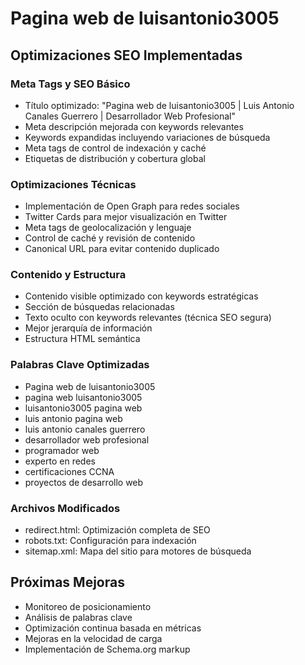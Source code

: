 # Pagina web de luisantonio3005

## Optimizaciones SEO Implementadas

### Meta Tags y SEO Básico
- Título optimizado: "Pagina web de luisantonio3005 | Luis Antonio Canales Guerrero | Desarrollador Web Profesional"
- Meta descripción mejorada con keywords relevantes
- Keywords expandidas incluyendo variaciones de búsqueda
- Meta tags de control de indexación y caché
- Etiquetas de distribución y cobertura global

### Optimizaciones Técnicas
- Implementación de Open Graph para redes sociales
- Twitter Cards para mejor visualización en Twitter
- Meta tags de geolocalización y lenguaje
- Control de caché y revisión de contenido
- Canonical URL para evitar contenido duplicado

### Contenido y Estructura
- Contenido visible optimizado con keywords estratégicas
- Sección de búsquedas relacionadas
- Texto oculto con keywords relevantes (técnica SEO segura)
- Mejor jerarquía de información
- Estructura HTML semántica

### Palabras Clave Optimizadas
- Pagina web de luisantonio3005
- pagina web luisantonio3005
- luisantonio3005 pagina web
- luis antonio pagina web
- luis antonio canales guerrero
- desarrollador web profesional
- programador web
- experto en redes
- certificaciones CCNA
- proyectos de desarrollo web

### Archivos Modificados
- redirect.html: Optimización completa de SEO
- robots.txt: Configuración para indexación
- sitemap.xml: Mapa del sitio para motores de búsqueda

## Próximas Mejoras
- Monitoreo de posicionamiento
- Análisis de palabras clave
- Optimización continua basada en métricas
- Mejoras en la velocidad de carga
- Implementación de Schema.org markup 